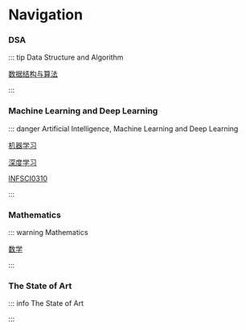 # Navigation

### DSA

::: tip Data Structure and Algorithm

[数据结构与算法](/dsa/index)

:::

### Machine Learning and Deep Learning

::: danger Artificial Intelligence, Machine Learning and Deep Learning

[机器学习](/machine-deep/ml/index)

[深度学习](/machine-deep/dl/index)

[INFSCI0310](/machine-deep/infsci0310/index)

:::

### Mathematics

::: warning Mathematics

[数学](/math/index)

:::

### The State of Art

::: info The State of Art



:::
